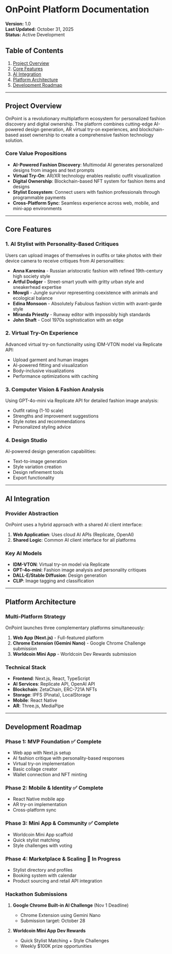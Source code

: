 # OnPoint Platform Documentation

**Version:** 1.0  
**Last Updated:** October 31, 2025  
**Status:** Active Development

## Table of Contents

1. [Project Overview](#project-overview)
2. [Core Features](#core-features)
3. [AI Integration](#ai-integration)
4. [Platform Architecture](#platform-architecture)
5. [Development Roadmap](#development-roadmap)

---

## Project Overview

OnPoint is a revolutionary multiplatform ecosystem for personalized fashion discovery and digital ownership. The platform combines cutting-edge AI-powered design generation, AR virtual try-on experiences, and blockchain-based asset ownership to create a comprehensive fashion technology solution.

### Core Value Propositions

- **AI-Powered Fashion Discovery**: Multimodal AI generates personalized designs from images and text prompts
- **Virtual Try-On**: AR/XR technology enables realistic outfit visualization
- **Digital Ownership**: Blockchain-based NFT system for fashion items and designs
- **Stylist Ecosystem**: Connect users with fashion professionals through programmable payments
- **Cross-Platform Sync**: Seamless experience across web, mobile, and mini-app environments

---

## Core Features

### 1. AI Stylist with Personality-Based Critiques

Users can upload images of themselves in outfits or take photos with their device camera to receive critiques from AI personalities:

- **Anna Karenina** - Russian aristocratic fashion with refined 19th-century high society style
- **Artful Dodger** - Street-smart youth with gritty urban style and sneakerhead expertise
- **Mowgli** - Jungle survivor representing coexistence with animals and ecological balance
- **Edina Monsoon** - Absolutely Fabulous fashion victim with avant-garde style
- **Miranda Priestly** - Runway editor with impossibly high standards
- **John Shaft** - Cool 1970s sophistication with an edge

### 2. Virtual Try-On Experience

Advanced virtual try-on functionality using IDM-VTON model via Replicate API:

- Upload garment and human images
- AI-powered fitting and visualization
- Body-inclusive visualizations
- Performance optimizations with caching

### 3. Computer Vision & Fashion Analysis

Using GPT-4o-mini via Replicate API for detailed fashion image analysis:

- Outfit rating (1-10 scale)
- Strengths and improvement suggestions
- Style notes and recommendations
- Personalized styling advice

### 4. Design Studio

AI-powered design generation capabilities:

- Text-to-image generation
- Style variation creation
- Design refinement tools
- Export functionality

---

## AI Integration

### Provider Abstraction

OnPoint uses a hybrid approach with a shared AI client interface:

1. **Web Application**: Uses cloud AI APIs (Replicate, OpenAI)
2. **Shared Logic**: Common AI client interface for all platforms

### Key AI Models

- **IDM-VTON**: Virtual try-on model via Replicate
- **GPT-4o-mini**: Fashion image analysis and personality critiques
- **DALL-E/Stable Diffusion**: Design generation
- **CLIP**: Image tagging and classification

---

## Platform Architecture

### Multi-Platform Strategy

OnPoint launches three complementary platforms simultaneously:

1. **Web App (Next.js)** - Full-featured platform
2. **Chrome Extension (Gemini Nano)** - Google Chrome Challenge submission
3. **Worldcoin Mini App** - Worldcoin Dev Rewards submission

### Technical Stack

- **Frontend**: Next.js, React, TypeScript
- **AI Services**: Replicate API, OpenAI API
- **Blockchain**: ZetaChain, ERC-721A NFTs
- **Storage**: IPFS (Pinata), LocalStorage
- **Mobile**: React Native
- **AR**: Three.js, MediaPipe

---

## Development Roadmap

### Phase 1: MVP Foundation ✅ Complete

- Web app with Next.js setup
- AI fashion critique with personality-based responses
- Virtual try-on implementation
- Basic collage creator
- Wallet connection and NFT minting

### Phase 2: Mobile & Identity ✅ Complete

- React Native mobile app
- AR try-on implementation
- Cross-platform sync

### Phase 3: Mini App & Community ✅ Complete

- Worldcoin Mini App scaffold
- Quick stylist matching
- Style challenges with voting

### Phase 4: Marketplace & Scaling 📅 In Progress

- Stylist directory and profiles
- Booking system with calendar
- Product sourcing and retail API integration

### Hackathon Submissions

1. **Google Chrome Built-in AI Challenge** (Nov 1 Deadline)
   - Chrome Extension using Gemini Nano
   - Submission target: October 28

2. **Worldcoin Mini App Dev Rewards**
   - Quick Stylist Matching + Style Challenges
   - Weekly $100K prize opportunities